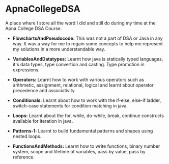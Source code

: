 # ApnaCollegeDSA
A place where I store all the word I did and still do during my time at the Apna College DSA Course.

- **FlowchartsAndPseudocode:** This was not a part of DSA or Java in any way. It was a way for me to regain some concepts to help me represent my solutions in a more understandable way.

- **VariablesAndDatatypes:** Learnt how java is statically typed languages, it's data types, type convertion and casting. Type promotion in expressions.

- **Operators:** Learnt how to work with various operators such as arithmetic, assignment, relational, logical and learnt about operator precedence and associativity.

- **Conditionals:** Learnt about how to work with the if-else, else-if ladder, switch-case statements for condition matching in java.

- **Loops:** Learnt about the for, while, do-while, break, continue constructs available for iteration in java.

- **Patterns-1:** Learnt to build fundamental patterns and shapes using nested loops.

- **FunctionsAndMethods:** Learnt how to write functions, binary number system, scope and lifetime of variables, pass by value, pass by reference.

